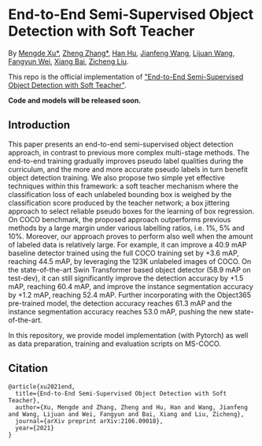 # End-to-End Semi-Supervised Object Detection with Soft Teacher

By [Mengde Xu*](https://scholar.google.com/citations?user=C04zJHEAAAAJ&hl=zh-CN), [Zheng Zhang*](https://github.com/stupidZZ), [Han Hu](https://github.com/ancientmooner), [Jianfeng Wang](https://github.com/amsword), [Lijuan Wang](https://www.microsoft.com/en-us/research/people/lijuanw/), [Fangyun Wei](https://scholar.google.com.tw/citations?user=-ncz2s8AAAAJ&hl=zh-TW), [Xiang Bai](http://cloud.eic.hust.edu.cn:8071/~xbai/), [Zicheng Liu](https://www.microsoft.com/en-us/research/people/zliu/).

This repo is the official implementation of ["End-to-End Semi-Supervised Object Detection with Soft Teacher"](https://arxiv.org/abs/2106.09018).

**Code and models will be released soon.**

## Introduction

This paper presents an end-to-end semi-supervised object detection approach, in contrast to previous more complex multi-stage methods. The end-to-end training gradually improves pseudo label qualities during the curriculum, and the more and more accurate pseudo labels in turn benefit object detection training. We also propose two simple yet effective techniques within this framework: a soft teacher mechanism where the classification loss of each unlabeled bounding box is weighed by the classification score produced by the teacher network; a box jittering approach to select reliable pseudo boxes for the learning of box regression. On COCO benchmark, the proposed approach outperforms previous methods by a large margin under various labelling ratios, i.e. 1\%, 5\% and 10\%. Moreover, our approach proves to perform also well when the amount of labeled data is relatively large. For example, it can improve a 40.9 mAP baseline detector trained using the full COCO training set by +3.6 mAP, reaching 44.5 mAP, by leveraging the 123K unlabeled images of COCO. On the state-of-the-art Swin Transformer based object detector (58.9 mAP on test-dev), it can still significantly improve the detection accuracy by +1.5 mAP, reaching 60.4 mAP, and improve the instance segmentation accuracy by +1.2 mAP, reaching 52.4 mAP. Further incorporating with the Object365 pre-trained model, the detection accuracy reaches 61.3 mAP and the instance segmentation accuracy reaches 53.0 mAP, pushing the new state-of-the-art. 

In this repository, we provide model implementation (with Pytorch) as well as data preparation, training and evaluation
scripts on MS-COCO.

## Citation

```
@article{xu2021end,
  title={End-to-End Semi-Supervised Object Detection with Soft Teacher},
  author={Xu, Mengde and Zhang, Zheng and Hu, Han and Wang, Jianfeng and Wang, Lijuan and Wei, Fangyun and Bai, Xiang and Liu, Zicheng},
  journal={arXiv preprint arXiv:2106.09018},
  year={2021}
}
```
